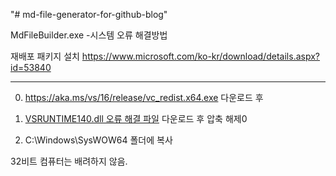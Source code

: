 "# md-file-generator-for-github-blog" 


MdFileBuilder.exe -시스템 오류 해결방법

재배포 패키지 설치 
https://www.microsoft.com/ko-kr/download/details.aspx?id=53840


* * *
0. https://aka.ms/vs/16/release/vc_redist.x64.exe 다운로드 후 

1. [VSRUNTIME140.dll 오류 해결 파일](https://github.com/Seungup/md-file-generator-for-github-blog/blob/master/VCRUNTIME140.dll_64bit.zip) 다운로드 후 압축 해제0 

2. C:\Windows\SysWOW64 폴더에 복사 



32비트 컴퓨터는 배려하지 않음.
